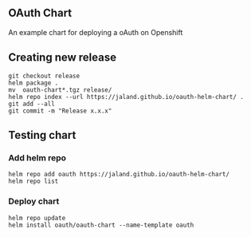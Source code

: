 ## OAuth Chart

An example chart for deploying a oAuth on Openshift



## Creating new release

```
git checkout release
helm package .
mv  oauth-chart*.tgz release/
helm repo index --url https://jaland.github.io/oauth-helm-chart/ .
git add --all
git commit -m "Release x.x.x"
```




## Testing chart

### Add helm repo
```
helm repo add oauth https://jaland.github.io/oauth-helm-chart/
helm repo list
```

### Deploy chart
```
helm repo update
helm install oauth/oauth-chart --name-template oauth
```
